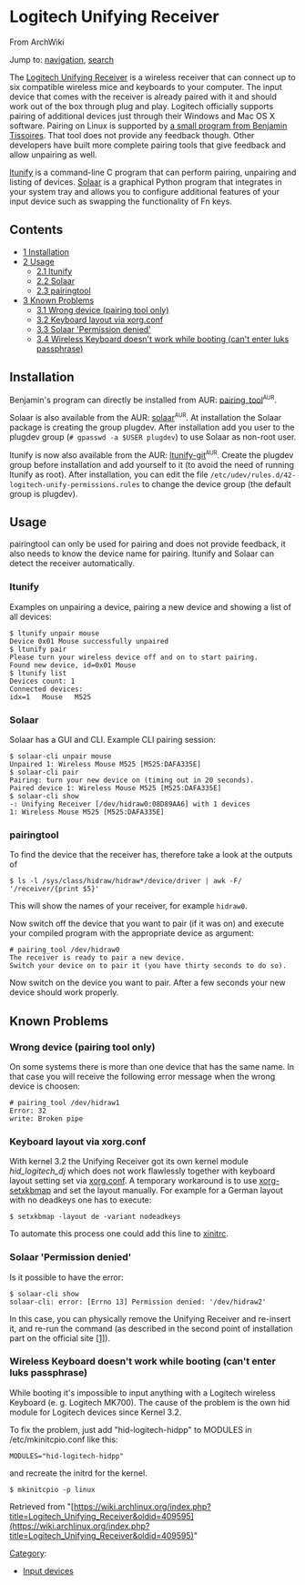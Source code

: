 # Logitech Unifying Receiver

From ArchWiki

Jump to: [navigation](#column-one), [search](#searchInput)

The [Logitech Unifying Receiver](http://www.logitech.com/349/6072) is a wireless receiver that can connect up to six compatible wireless mice and keyboards to your computer. The input device that comes with the receiver is already paired with it and should work out of the box through plug and play. Logitech officially supports pairing of additional devices just through their Windows and Mac OS X software. Pairing on Linux is supported by [a small program from Benjamin Tissoires](https://lkml.org/lkml/2011/9/22/367). That tool does not provide any feedback though. Other developers have built more complete pairing tools that give feedback and allow unpairing as well.

[ltunify](https://lekensteyn.nl/logitech-unifying.html) is a command-line C program that can perform pairing, unpairing and listing of devices. [Solaar](http://pwr.github.io/Solaar/) is a graphical Python program that integrates in your system tray and allows you to configure additional features of your input device such as swapping the functionality of Fn keys.

## Contents

*   [1 Installation](#Installation)
*   [2 Usage](#Usage)
    *   [2.1 ltunify](#ltunify)
    *   [2.2 Solaar](#Solaar)
    *   [2.3 pairingtool](#pairingtool)
*   [3 Known Problems](#Known_Problems)
    *   [3.1 Wrong device (pairing tool only)](#Wrong_device_.28pairing_tool_only.29)
    *   [3.2 Keyboard layout via xorg.conf](#Keyboard_layout_via_xorg.conf)
    *   [3.3 Solaar 'Permission denied'](#Solaar_.27Permission_denied.27)
    *   [3.4 Wireless Keyboard doesn't work while booting (can't enter luks passphrase)](#Wireless_Keyboard_doesn.27t_work_while_booting_.28can.27t_enter_luks_passphrase.29)

## Installation

Benjamin's program can directly be installed from AUR: [pairing_tool](https://aur.archlinux.org/packages/pairing_tool/)<sup><small>AUR</small></sup>.

Solaar is also available from the AUR: [solaar](https://aur.archlinux.org/packages/solaar/)<sup><small>AUR</small></sup>. At installation the Solaar package is creating the group plugdev. After installation add you user to the plugdev group (`# gpasswd -a $USER plugdev`) to use Solaar as non-root user.

ltunify is now also available from the AUR: [ltunify-git](https://aur.archlinux.org/packages/ltunify-git/)<sup><small>AUR</small></sup>. Create the plugdev group before installation and add yourself to it (to avoid the need of running ltunify as root). After installation, you can edit the file `/etc/udev/rules.d/42-logitech-unify-permissions.rules` to change the device group (the default group is plugdev).

## Usage

pairingtool can only be used for pairing and does not provide feedback, it also needs to know the device name for pairing. ltunify and Solaar can detect the receiver automatically.

### ltunify

Examples on unpairing a device, pairing a new device and showing a list of all devices:

```
$ ltunify unpair mouse
Device 0x01 Mouse successfully unpaired
$ ltunify pair
Please turn your wireless device off and on to start pairing.
Found new device, id=0x01 Mouse
$ ltunify list
Devices count: 1
Connected devices:
idx=1   Mouse   M525

```

### Solaar

Solaar has a GUI and CLI. Example CLI pairing session:

```
$ solaar-cli unpair mouse
Unpaired 1: Wireless Mouse M525 [M525:DAFA335E]
$ solaar-cli pair
Pairing: turn your new device on (timing out in 20 seconds).
Paired device 1: Wireless Mouse M525 [M525:DAFA335E]
$ solaar-cli show
-: Unifying Receiver [/dev/hidraw0:08D89AA6] with 1 devices
1: Wireless Mouse M525 [M525:DAFA335E] 

```

### pairingtool

To find the device that the receiver has, therefore take a look at the outputs of

```
$ ls -l /sys/class/hidraw/hidraw*/device/driver | awk -F/ '/receiver/{print $5}'

```

This will show the names of your receiver, for example `hidraw0`.

Now switch off the device that you want to pair (if it was on) and execute your compiled program with the appropriate device as argument:

```
# pairing_tool /dev/hidraw0
The receiver is ready to pair a new device.
Switch your device on to pair it (you have thirty seconds to do so).

```

Now switch on the device you want to pair. After a few seconds your new device should work properly.

## Known Problems

### Wrong device (pairing tool only)

On some systems there is more than one device that has the same name. In that case you will receive the following error message when the wrong device is choosen:

```
# pairing_tool /dev/hidraw1
Error: 32
write: Broken pipe

```

### Keyboard layout via xorg.conf

With kernel 3.2 the Unifying Receiver got its own kernel module _hid_logitech_dj_ which does not work flawlessly together with keyboard layout setting set via [xorg.conf](/index.php/Xorg#Keyboard_settings "Xorg"). A temporary workaround is to use [xorg-setxkbmap](https://www.archlinux.org/packages/?name=xorg-setxkbmap) and set the layout manually. For example for a German layout with no deadkeys one has to execute:

```
$ setxkbmap -layout de -variant nodeadkeys

```

To automate this process one could add this line to [xinitrc](/index.php/Xinitrc "Xinitrc").

### Solaar 'Permission denied'

Is it possible to have the error:

```
$ solaar-cli show
solaar-cli: error: [Errno 13] Permission denied: '/dev/hidraw2'

```

In this case, you can physically remove the Unifying Receiver and re-insert it, and re-run the command (as described in the second point of installation part on the official site [[1]](https://pwr.github.io/Solaar/installation.html)).

### Wireless Keyboard doesn't work while booting (can't enter luks passphrase)

While booting it's impossible to input anything with a Logitech wireless Keyboard (e. g. Logitech MK700). The cause of the problem is the own hid module for Logitech devices since Kernel 3.2.

To fix the problem, just add "hid-logitech-hidpp" to MODULES in /etc/mkinitcpio.conf like this:

```
MODULES="hid-logitech-hidpp"

```

and recreate the initrd for the kernel.

```
$ mkinitcpio -p linux

```

Retrieved from "[https://wiki.archlinux.org/index.php?title=Logitech_Unifying_Receiver&oldid=409595](https://wiki.archlinux.org/index.php?title=Logitech_Unifying_Receiver&oldid=409595)"

[Category](/index.php/Special:Categories "Special:Categories"):

*   [Input devices](/index.php/Category:Input_devices "Category:Input devices")